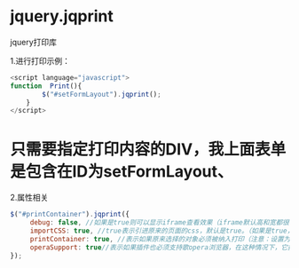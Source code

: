 # jquery.jqprint
jquery打印库

1.进行打印示例：
```js
<script language="javascript">
function  Print(){
        $("#setFormLayout").jqprint();
    }
</script>
```
# 只需要指定打印内容的DIV，我上面表单是包含在ID为setFormLayout、

2.属性相关
```js
$("#printContainer").jqprint({
     debug: false, //如果是true则可以显示iframe查看效果（iframe默认高和宽都很小，可以再源码中调大），默认是false
     importCSS: true, //true表示引进原来的页面的css，默认是true。（如果是true，先会找$("link[media=print]")，若没有会去找$("link")中的css文件）
     printContainer: true, //表示如果原来选择的对象必须被纳入打印（注意：设置为false可能会打破你的CSS规则）。
     operaSupport: true//表示如果插件也必须支持歌opera浏览器，在这种情况下，它提供了建立一个临时的打印选项卡。默认是true
});
```
